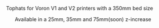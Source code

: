 Tophats for Voron V1 and V2 printers with a 350mm bed size
<ol>Available in a 25mm, 35mm and 75mm(soon) z-increase
